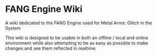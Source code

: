 # FANG Engine Wiki
A wiki dedicated to the FANG Engine used for Metal Arms: Glitch in the System

This wiki is designed to be usable in both an offline / local and online environment while also attempting to be as easy as possible to make changes and see them reflected in realtime.
